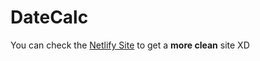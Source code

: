 # DateCalc

You can check the [Netlify Site](https://datecalc.netlify.app/) to get a **more clean** site XD
